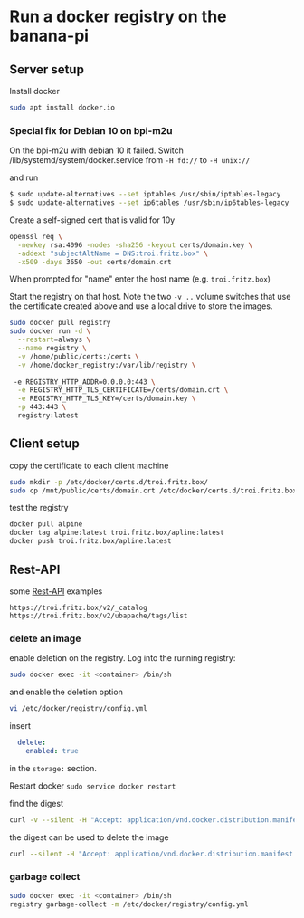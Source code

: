 # Run a docker registry on the banana-pi

## Server setup

Install docker

```bash
sudo apt install docker.io
```

### Special fix for Debian 10 on bpi-m2u
On the bpi-m2u with debian 10 it failed.
Switch /lib/systemd/system/docker.service from `-H fd://` to `-H unix://`

and run

```bash
$ sudo update-alternatives --set iptables /usr/sbin/iptables-legacy
$ sudo update-alternatives --set ip6tables /usr/sbin/ip6tables-legacy
```

Create a self-signed cert that is valid for 10y

```bash
openssl req \
  -newkey rsa:4096 -nodes -sha256 -keyout certs/domain.key \
  -addext "subjectAltName = DNS:troi.fritz.box" \
  -x509 -days 3650 -out certs/domain.crt
```
  
When prompted for "name" enter the host name (e.g. `troi.fritz.box`)
  
Start the registry on that host. Note the two `-v ..` volume switches that use the certificate
created above and use a local drive to store the images.

```bash
sudo docker pull registry
sudo docker run -d \
  --restart=always \
  --name registry \
  -v /home/public/certs:/certs \
  -v /home/docker_registry:/var/lib/registry \
 
 -e REGISTRY_HTTP_ADDR=0.0.0.0:443 \
  -e REGISTRY_HTTP_TLS_CERTIFICATE=/certs/domain.crt \
  -e REGISTRY_HTTP_TLS_KEY=/certs/domain.key \
  -p 443:443 \
  registry:latest
```

## Client setup

copy the certificate to each client machine

```bash
sudo mkdir -p /etc/docker/certs.d/troi.fritz.box/
sudo cp /mnt/public/certs/domain.crt /etc/docker/certs.d/troi.fritz.box/ca.crt
```

test the registry

```bash
docker pull alpine
docker tag alpine:latest troi.fritz.box/apline:latest
docker push troi.fritz.box/apline:latest
```

## Rest-API

some [Rest-API](https://docs.docker.com/registry/spec/api/) examples

```
https://troi.fritz.box/v2/_catalog
https://troi.fritz.box/v2/ubapache/tags/list
```

### delete an image

enable deletion on the registry. Log into the running registry:
```bash
sudo docker exec -it <container> /bin/sh
```

and enable the deletion option
```bash
vi /etc/docker/registry/config.yml
```

insert
```yaml
  delete:
    enabled: true
```
in the `storage:` section.

Restart docker `sudo service docker restart`


find the digest
```bash
curl -v --silent -H "Accept: application/vnd.docker.distribution.manifest.v2+json" -X GET https://troi.fritz.box/v2/vivado/manifests/latest | grep docker-content-digest
```

the digest can be used to delete the image
```bash
curl --silent -H "Accept: application/vnd.docker.distribution.manifest.v2+json" -X DELETE https://troi.fritz.box/v2/alpine/manifests/sha256:xxxxx
```

### garbage collect

```bash
sudo docker exec -it <container> /bin/sh
registry garbage-collect -m /etc/docker/registry/config.yml
```
